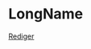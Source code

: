 # LongName

[Rediger](https://github.com/FMDatahub/DataDictionary/tree/main/Properties/Administratively/LongName.md)
